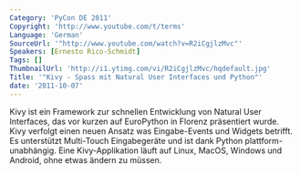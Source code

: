 ```yaml
---
Category: 'PyCon DE 2011'
Copyright: 'http://www.youtube.com/t/terms'
Language: 'German'
SourceUrl: '"http://www.youtube.com/watch?v=R2iCgjlzMvc"'
Speakers: [Ernesto Rico-Schmidt]
Tags: []
ThumbnailUrl: 'http://i1.ytimg.com/vi/R2iCgjlzMvc/hqdefault.jpg'
Title: '"Kivy - Spass mit Natural User Interfaces und Python"'
date: '2011-10-07'
---
```

Kivy ist ein Framework zur schnellen Entwicklung von Natural User Interfaces, das vor kurzen auf EuroPython in Florenz präsentiert wurde. Kivy verfolgt einen neuen Ansatz was Eingabe-Events und Widgets betrifft. Es unterstützt Multi-Touch Eingabegeräte und ist dank Python plattform-unabhängig. Eine Kivy-Applikation läuft auf Linux, MacOS, Windows und Android, ohne etwas ändern zu müssen.